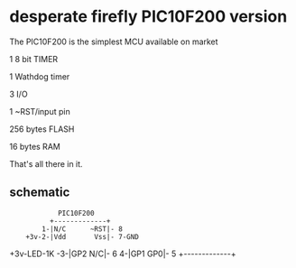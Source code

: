 ﻿desperate firefly PIC10F200 version
====================================

The PIC10F200 is the simplest MCU available on market

1 8 bit TIMER

1 Wathdog timer

3 I/O

1 ~RST/input pin

256 bytes FLASH

16 bytes RAM

That's all there in it.

schematic
---------

                PIC10F200
              +-------------+
            1-|N/C      ~RST|- 8 
        +3v-2-|Vdd       Vss|- 7-GND  
+3v-LED-1K -3-|GP2       N/C|- 6 
            4-|GP1       GP0|- 5
              +-------------+
				
				
